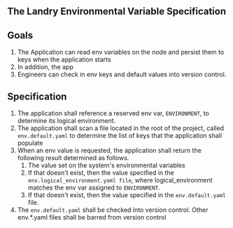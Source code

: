   ## The Landry Environmental Variable Specification



## Goals

 1. The Application can read env variables on the node and persist them to keys when the application starts
 2. In addition, the app
 3. Engineers can check in env keys and default values into version control.

## Specification

 1. The application shall reference a reserved env var, `ENVIRONMENT`, to determine its logical environment.
 2. The application shall scan a file located in the root of the project, called `env.default.yaml` to determine the list of keys that the application shall populate
 3. When an env value is requested, the application shall return the following result determined as follows.
	 1. The value set on the system's environmental variables
	 2. If that doesn't exist, then the value specified in the `env.logical_environment.yaml file`, where logical_environment matches the env var assigned to `ENVIRONMENT`.
	 3. If that doesn't exist, then the value specified in the `env.default.yaml` file.
 4. The `env.default.yaml` shall be checked into version control. Other env.*.yaml files shall be barred from version control
